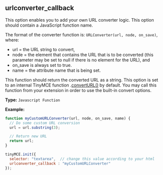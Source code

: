 ## urlconverter_callback

This option enables you to add your own URL converter logic. This option should contain a JavaScript function name.

The format of the converter function is: `URLConverter(url, node, on_save)`, where:

* url = the URL string to convert,
* node = the element that contains the URL that is to be converted (this parameter may be set to null if there is no element for the URL), and
* on_save is always set to true.
* name = the attribute name that is being set.

This function should return the converted URL as a string. This option is set to an internal TinyMCE function <editor>.[convertURL()](http://www.tinymce.com/wiki.php/API4:method.tinymce.Editor.convertURL) by default. You may call this function from your extension in order to use the built-in convert options.

**Type:** `Javascript Function`

**Example:**

```js
function myCustomURLConverter(url, node, on_save, name) {
  // Do some custom URL conversion
  url = url.substring(3);

  // Return new URL
  return url;
}

tinyMCE.init({
  selector: "textarea",  // change this value according to your html
  urlconverter_callback : "myCustomURLConverter"
});
```
